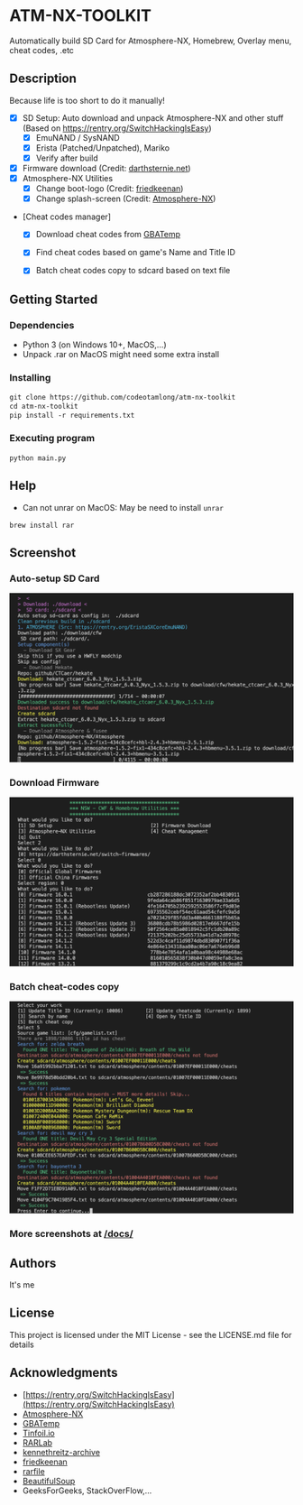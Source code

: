 # ATM-NX-TOOLKIT

Automatically build SD Card for Atmosphere-NX, Homebrew, Overlay menu, cheat codes, .etc

## Description

Because life is too short to do it manually!

- [x] SD Setup: Auto download and unpack Atmosphere-NX and other stuff (Based on https://rentry.org/SwitchHackingIsEasy)
  - [x] EmuNAND / SysNAND
  - [x] Erista (Patched/Unpatched), Mariko
  - [x] Verify after build
- [x] Firmware download (Credit: [darthsternie.net](https://darthsternie.net/switch-firmwares/))
- [x] Atmosphere-NX Utilities
  - [x] Change boot-logo (Credit: [friedkeenan](https://github.com/friedkeenan/switch-logo-patcher))
  - [x] Change splash-screen (Credit: [Atmosphere-NX](https://github.com/Atmosphere-NX/Atmosphere))
- [Cheat codes manager]
  - [x] Download cheat codes from [GBATemp](https://gbatemp.net/download/cheat-codes-sxos-and-ams-main-cheat-file-updated.36311/)
  - [x] Find cheat codes based on game's Name and Title ID
  - [x] Batch cheat codes copy to sdcard based on text file
  

## Getting Started

### Dependencies

* Python 3 (on Windows 10+, MacOS,...)
* Unpack .rar on MacOS might need some extra install

### Installing

```
git clone https://github.com/codeotamlong/atm-nx-toolkit
cd atm-nx-toolkit
pip install -r requirements.txt
```

### Executing program

```
python main.py
```

## Help
* Can not unrar on MacOS: May be need to install ```unrar```
```
brew install rar
```

## Screenshot
### Auto-setup SD Card
![Auto-setup SD Card](/docs/auto-setup-sdcard.png)
### Download Firmware
![Download Firmware](/docs/download-fw-from-darthsternie.png)
### Batch cheat-codes copy
![Batch cheat-codes copy](/docs/batch-copy-cheatcodes.png)

### More screenshots at [/docs/](/docs/)

## Authors
It's me

## License

This project is licensed under the MIT License - see the LICENSE.md file for details

## Acknowledgments
* [https://rentry.org/SwitchHackingIsEasy](https://rentry.org/SwitchHackingIsEasy)
* [Atmosphere-NX](https://github.com/Atmosphere-NX/Atmosphere)
* [GBATemp](https://gbatemp.net/forums/nintendo-switch.283/)
* [Tinfoil.io](https://tinfoil.io/Download)
* [RARLab](https://www.rarlab.com/rar_add.htm)
* [kennethreitz-archive](https://github.com/kennethreitz-archive/clint/)
* [friedkeenan](https://github.com/friedkeenan/switch-logo-patcher)
* [rarfile](https://github.com/markokr/rarfile)
* [BeautifulSoup](https://www.crummy.com/software/BeautifulSoup/)
* GeeksForGeeks, StackOverFlow,...
